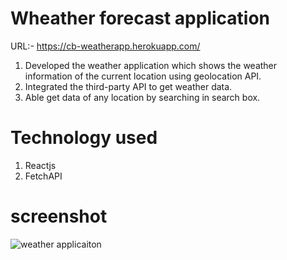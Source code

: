 # Wheather forecast application
URL:- https://cb-weatherapp.herokuapp.com/

1. Developed the weather application which shows the weather information of the current
    location using geolocation API.
2. Integrated the third-party API to get weather data.
3. Able get data of any location by searching in search box.

  # Technology used 
  1. Reactjs 
  2. FetchAPI 

# screenshot

![weather applicaiton](https://res.cloudinary.com/doxenz7xb/image/upload/v1592821442/sc2.jpg)
